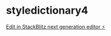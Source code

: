 # styledictionary4

[Edit in StackBlitz next generation editor ⚡️](https://stackblitz.com/~/github.com/codebysandeep/styledictionary4)